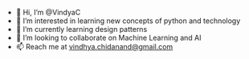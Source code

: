 - 👋 Hi, I’m @VindyaC
- 👀 I’m interested in learning new concepts of python and technology
- 🌱 I’m currently learning design patterns
- 💞️ I’m looking to collaborate on Machine Learning and AI
- 📫 Reach me at vindhya.chidanand@gmail.com

<!---
VindyaC/VindyaC is a ✨ special ✨ repository because its `README.md` (this file) appears on your GitHub profile.
You can click the Preview link to take a look at your changes.
--->
